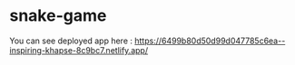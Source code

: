 # snake-game
You can see deployed app here : https://6499b80d50d99d047785c6ea--inspiring-khapse-8c9bc7.netlify.app/
